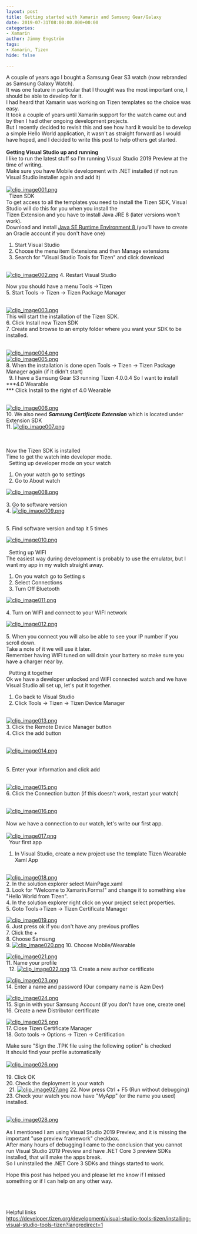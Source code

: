 ```yaml
---
layout: post
title: Getting started with Xamarin and Samsung Gear/Galaxy
date: 2019-07-31T08:00:00.000+00:00
categories:
- Xamarin
author: Jimmy Engström
tags:
- Xamarin, Tizen
hide: false

---
```

   
A couple of years ago I bought a Samsung Gear S3 watch (now rebranded as Samsung Galaxy Watch).   
It was one feature in particular that I thought was the most important one, I should be able to develop for it.   
I had heard that Xamarin was working on Tizen templates so the choice was easy.   
It took a couple of years until Xamarin support for the watch came out and by then I had other ongoing development projects.   
But I recently decided to revisit this and see how hard it would be to develop a simple Hello World application, it wasn&#39;t as straight forward as I would have hoped, and I decided to write this post to help others get started.   
&nbsp;   
**Getting Visual Studio up and running**    
I like to run the latest stuff so I&#39;m running Visual Studio 2019 Preview at the time of writing.   
Make sure you have Mobile development with .NET installed (if not run Visual Studio installer again and add it)  
 &nbsp;   
[![clip_image001.png][1]][1]   
&nbsp; Tizen SDK   
To get access to all the templates you need to install the Tizen SDK, Visual Studio will do this for you when you install the    
Tizen Extension and you have to install Java JRE 8 (later versions won&#39;t work).   
Download and install [Java SE Runtime Environment 8 ][2](you&#39;ll have to create an Oracle account if you don&#39;t have one)  
 1. Start Visual Studio  
 2. Choose the menu item Extensions and then Manage extensions  
 3. Search for &quot;Visual Studio Tools for Tizen&quot; and click download   
 &nbsp;   
   
[![clip_image002.png][3]][3]
 4. Restart Visual Studio    
   
Now you should have a menu Tools -&gt;Tizen  
 5. Start Tools -&gt; Tizen -&gt; Tizen Package Manager   
 &nbsp;   
   
[![clip_image003.png][4]][4]   
This will start the installation of the Tizen SDK.  
 6. Click Install new Tizen SDK  
 7. Create and browse to an empty folder where you want your SDK to be installed.   
 &nbsp;   
   
[![clip_image004.png][5]][5]   
[![clip_image005.png][6]][6]  
 8. When the installation is done open Tools -&gt; Tizen -&gt; Tizen Package Manager again (if it didn&#39;t start)   
 &nbsp; 
 9. I have a Samsung Gear S3 running Tizen 4.0.0.4 So I want to install ***4.0 Wearable  
*** Click Install to the right of 4.0 Wearable   
 &nbsp;   
   
[![clip_image006.png][7]][7]  
 10. We also need ***Samsung Certificate Extension***  which is located under Extension SDK  
 11. [![clip_image007.png][8]][8]   
   
&nbsp;   
&nbsp;   
Now the Tizen SDK is installed   
Time to get the watch into developer mode.   
&nbsp; Setting up developer mode on your watch  
 1. On your watch go to settings  
 2. Go to About watch    
   
[![clip_image008.png][9]][9]   
&nbsp;  
 3. Go to software version  
 4. [![clip_image009.png][10]][10]   
   
&nbsp;  
 5. Find software version and tap it 5 times    
   
[![clip_image010.png][11]][11]   
&nbsp;   
&nbsp; Setting up WIFI   
The easiest way during development is probably to use the emulator, but I want my app in my watch straight away.  
 1. On you watch go to Setting s  
 2. Select Connections  
 3. Turn Off Bluetooth    
   
[![clip_image011.png][12]][12]   
&nbsp;  
 4. Turn on WIFI and connect to your WIFI network    
   
[![clip_image012.png][13]][13]   
&nbsp;  
 5. When you connect you will also be able to see your IP number if you scroll down.  
 Take a note of it we will use it later.  
 Remember having WIFI tuned on will drain your battery so make sure you have a charger near by.    
   
&nbsp; Putting it together   
Ok we have a developer unlocked and WIFI connected watch and we have Visual Studio all set up, let&#39;s put it together.  
 1. Go back to Visual Studio  
 2. Click Tools -&gt; Tizen -&gt; Tizen Device Manager   
 &nbsp;   
   
[![clip_image013.png][14]][14]  
 3. Click the Remote Device Manager button  
 4. Click the add button   
 &nbsp;   
   
[![clip_image014.png][15]][15]   
&nbsp;   
&nbsp;  
 5. Enter your information and click add   
 &nbsp;   
   
[![clip_image015.png][16]][16]  
 6. Click the Connection button (if this doesn&#39;t work, restart your watch)   
 &nbsp;   
   
[![clip_image016.png][17]][17]   
&nbsp;   
Now we have a connection to our watch, let&#39;s write our first app.   
 &nbsp;   
[![clip_image017.png][18]][18]   
&nbsp; Your first app  
 1. In Visual Studio, create a new project use the template Tizen Wearable Xaml App   
 &nbsp;   
   
[![clip_image018.png][19]][19]  
 2. In the solution explorer select MainPage.xaml  
 3. Look for &quot;Welcome to Xamarin.Forms!&quot; and change it to something else &quot;Hello World from Tizen&quot;.  
 4. In the solution explorer right click on your project select properties.  
 5. Goto Tools-&gt;Tizen -&gt; Tizen Certificate Manager    
   
[![clip_image019.png][20]][20]  
 6. Just press ok if you don&#39;t have any previous profiles  
 7. Click the +  
 8. Choose Samsung  
 9. [![clip_image020.png][21]][21] 
 10. Choose Mobile/Wearable    
   
[![clip_image021.png][22]][22]  
 11. Name your profile  
 &nbsp; 
 12. [![clip_image022.png][23]][23] 
 13. Create a new author certificate    
   
[![clip_image023.png][24]][24]  
 14. Enter a name and password (Our company name is Azm Dev)    
   
[![clip_image024.png][25]][25]  
 15. Sign in with your Samsung Account (if you don&#39;t have one, create one)  
 16. Create a new Distributor certificate    
   
[![clip_image025.png][26]][26]  
 17. Close Tizen Certificate Manager  
 18. Goto tools -&gt; Options -&gt; Tizen -&gt; Certification    
   
Make sure &quot;Sign the .TPK file using the following option&quot; is checked   
It should find your profile automatically   
 &nbsp;   
[![clip_image026.png][27]][27]   
&nbsp;  
 19. Click OK  
 20. Check the deployment is your watch  
 &nbsp; 
 21. [![clip_image027.png][28]][28] 
 22. Now press Ctrl + F5 (Run without debugging)  
 23. Check your watch you now have &quot;MyApp&quot; (or the name you used) installed.    
   
&nbsp;   
[![clip_image028.png][29]][29]
&nbsp;   
&nbsp;   
As I mentioned I am using Visual Studio 2019 Preview, and it is missing the important &quot;use preview framework&quot; checkbox.   
After many hours of debugging I came to the conclusion that you cannot run Visual Studio 2019 Preview and have .NET Core 3 preview SDKs installed, that will make the apps break.   
So I uninstalled the .NET Core 3 SDKs and things started to work.  

Hope this post has helped you and please let me know if I missed something or if I can help on any other way.   
&nbsp;   
&nbsp;   
&nbsp;   
&nbsp;   
Helpful links   
[https://developer.tizen.org/development/visual-studio-tools-tizen/installing-visual-studio-tools-tizen?langredirect=1 ][30]   
     

[1]: ../PostImages/vrabm1bc.xu4.png "clip_image001.png"
[2]: https://www.oracle.com/technetwork/java/javase/downloads/jre8-downloads-2133155.html
[3]: ../PostImages/ifzp5pw0.qin.png "clip_image002.png"
[4]: ../PostImages/1illzw1e.4g4.png "clip_image003.png"
[5]: ../PostImages/ozkclujk.jtu.png "clip_image004.png"
[6]: ../PostImages/kkg5k3kd.bsr.png "clip_image005.png"
[7]: ../PostImages/yo13nkp0.30s.png "clip_image006.png"
[8]: ../PostImages/e0fbpc2n.gng.png "clip_image007.png"
[9]: ../PostImages/qde10ovh.2i1.png "clip_image008.png"
[10]: ../PostImages/bw052qg5.hlk.png "clip_image009.png"
[11]: ../PostImages/kklcdpho.o4d.png "clip_image010.png"
[12]: ../PostImages/lfic1itl.yd2.png "clip_image011.png"
[13]: ../PostImages/5vqswern.si1.png "clip_image012.png"
[14]: ../PostImages/rnkkthzo.khd.png "clip_image013.png"
[15]: ../PostImages/aucudi43.piw.png "clip_image014.png"
[16]: ../PostImages/2zt3tfxr.srs.png "clip_image015.png"
[17]: ../PostImages/qwaz32hg.pqu.png "clip_image016.png"
[18]: ../PostImages/wp21jcyb.nzc.png "clip_image017.png"
[19]: ../PostImages/ydjxgphs.khe.png "clip_image018.png"
[20]: ../PostImages/1twju14e.rh2.png "clip_image019.png"
[21]: ../PostImages/pycit5dj.d1t.png "clip_image020.png"
[22]: ../PostImages/d2tatgdx.e4x.png "clip_image021.png"
[23]: ../PostImages/5j2ncynq.1sb.png "clip_image022.png"
[24]: ../PostImages/n0swajhr.pwd.png "clip_image023.png"
[25]: ../PostImages/kagflyvv.si1.png "clip_image024.png"
[26]: ../PostImages/erui1aqp.lmc.png "clip_image025.png"
[27]: ../PostImages/i53dr0mb.g3d.png "clip_image026.png"
[28]: ../PostImages/ucyqjz5z.p0d.png "clip_image027.png"
[29]: ../PostImages/1s44zvu0.z3b.png "clip_image028.png" 
[30]: https://developer.tizen.org/development/visual-studio-tools-tizen/installing-visual-studio-tools-tizen?langredirect=1